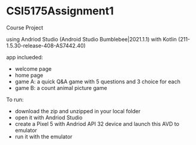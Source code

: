 # CSI5175Assignment1
Course Project

using Andriod Studio (Android Studio Bumblebee|2021.1.1) with Kotlin (211-1.5.30-release-408-AS7442.40)

app inclueded:
- welcome page
- home page
- game A: a quick Q&A game with 5 questions and 3 choice for each
- game B: a count animal picture game

To run:
- download the zip and unzipped in your local folder
- open it with Andriod Studio
- create a Pixel 5 with Andriod API 32 device and launch this AVD to emulator
- run it with the emulator
